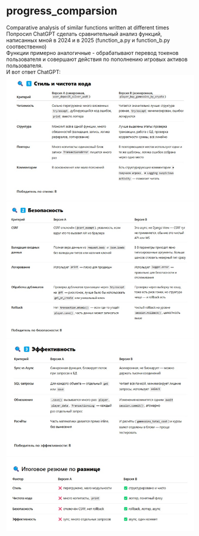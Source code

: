 # progress_comparsion
Comparative analysis of similar functions written at different times <br>
Попросил ChatGPT сделать сравнительный анализ функций, написанных мной в 2024 и в 2025 (function_a.py и function_b.py соотвественно) <br>
Функции примерно аналогичные - обрабатывают перевод токенов пользователя и совершают действия по пополнению игровых активов пользователя.<br>
И вот ответ ChatGPT:
<br>
<img src="ans_1.jpg"/>
<br>
<img src="ans_2.jpg"/>
<br>
<img src="ans_3.jpg"/>
<br>
<img src="ans_4.jpg"/>
<br>

